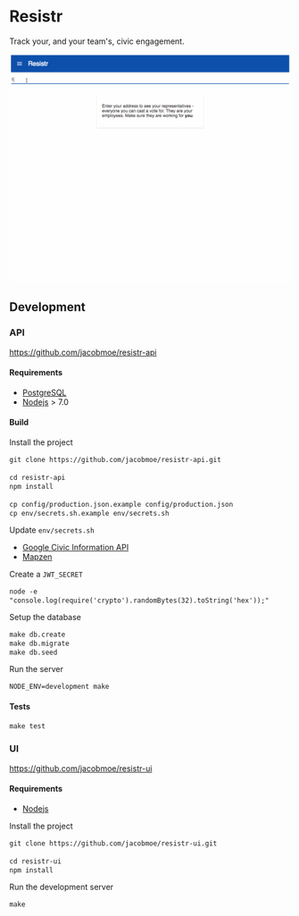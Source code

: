 # Resistr

Track your, and your team's, civic engagement.

![Resistr Demo](https://github.com/jacobmoe/resistr/blob/master/assets/demo.gif)

## Development

### API
https://github.com/jacobmoe/resistr-api

#### Requirements
- [PostgreSQL](https://www.postgresql.org/)
- [Nodejs](https://nodejs.org/) > 7.0

#### Build

Install the project

```shell
git clone https://github.com/jacobmoe/resistr-api.git

cd resistr-api
npm install 

cp config/production.json.example config/production.json
cp env/secrets.sh.example env/secrets.sh
```

Update `env/secrets.sh`

- [Google Civic Information API](https://console.developers.google.com/apis/credentials)
- [Mapzen](https://mapzen.com/dashboard)

Create a `JWT_SECRET`

```shell
node -e "console.log(require('crypto').randomBytes(32).toString('hex'));"
```

Setup the database

```shell
make db.create
make db.migrate
make db.seed 
```

Run the server
```shell
NODE_ENV=development make
```

#### Tests
```shell
make test
```

### UI
https://github.com/jacobmoe/resistr-ui

#### Requirements
- [Nodejs](https://nodejs.org/)

Install the project

```shell
git clone https://github.com/jacobmoe/resistr-ui.git

cd resistr-ui
npm install 
```

Run the development server

```shell
make
```

